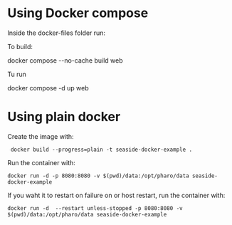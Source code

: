 # Using Docker compose

Inside the docker-files folder run:

To build:

docker compose --no-cache build web

Tu run 

docker compose -d up web 

# Using plain docker 

Create the image with:

```
 docker build --progress=plain -t seaside-docker-example .  
```

Run the container with: 
```
docker run -d -p 8080:8080 -v $(pwd)/data:/opt/pharo/data seaside-docker-example
```

If you waht it to restart on failure on or host restart, run the container with: 
```
docker run -d  --restart unless-stopped -p 8080:8080 -v $(pwd)/data:/opt/pharo/data seaside-docker-example
```
